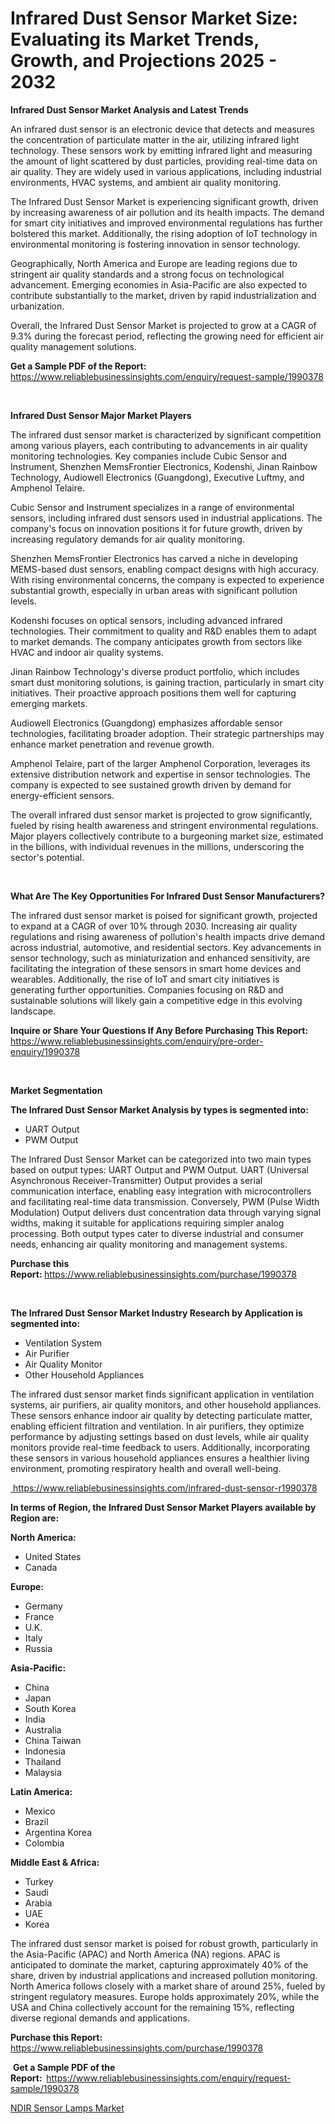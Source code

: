 <p><h1>Infrared Dust Sensor Market Size: Evaluating its Market Trends, Growth, and Projections 2025 - 2032</h1></p><p><strong>Infrared Dust Sensor Market Analysis and Latest Trends</strong></p>
<p><p>An infrared dust sensor is an electronic device that detects and measures the concentration of particulate matter in the air, utilizing infrared light technology. These sensors work by emitting infrared light and measuring the amount of light scattered by dust particles, providing real-time data on air quality. They are widely used in various applications, including industrial environments, HVAC systems, and ambient air quality monitoring.</p><p>The Infrared Dust Sensor Market is experiencing significant growth, driven by increasing awareness of air pollution and its health impacts. The demand for smart city initiatives and improved environmental regulations has further bolstered this market. Additionally, the rising adoption of IoT technology in environmental monitoring is fostering innovation in sensor technology. </p><p>Geographically, North America and Europe are leading regions due to stringent air quality standards and a strong focus on technological advancement. Emerging economies in Asia-Pacific are also expected to contribute substantially to the market, driven by rapid industrialization and urbanization. </p><p>Overall, the Infrared Dust Sensor Market is projected to grow at a CAGR of 9.3% during the forecast period, reflecting the growing need for efficient air quality management solutions.</p></p>
<p><strong>Get a Sample PDF of the Report:&nbsp;</strong> <a href="https://www.reliablebusinessinsights.com/enquiry/request-sample/1990378?utm_campaign=1720&utm_medium=2&utm_source=Github&utm_content=ia&utm_term=28022025&utm_id=infrared-dust-sensor">https://www.reliablebusinessinsights.com/enquiry/request-sample/1990378</a></p>
<p>&nbsp;</p>
<p><strong>Infrared Dust Sensor Major Market Players</strong></p>
<p><p>The infrared dust sensor market is characterized by significant competition among various players, each contributing to advancements in air quality monitoring technologies. Key companies include Cubic Sensor and Instrument, Shenzhen MemsFrontier Electronics, Kodenshi, Jinan Rainbow Technology, Audiowell Electronics (Guangdong), Executive Luftmy, and Amphenol Telaire.</p><p>Cubic Sensor and Instrument specializes in a range of environmental sensors, including infrared dust sensors used in industrial applications. The company's focus on innovation positions it for future growth, driven by increasing regulatory demands for air quality monitoring.</p><p>Shenzhen MemsFrontier Electronics has carved a niche in developing MEMS-based dust sensors, enabling compact designs with high accuracy. With rising environmental concerns, the company is expected to experience substantial growth, especially in urban areas with significant pollution levels.</p><p>Kodenshi focuses on optical sensors, including advanced infrared technologies. Their commitment to quality and R&D enables them to adapt to market demands. The company anticipates growth from sectors like HVAC and indoor air quality systems.</p><p>Jinan Rainbow Technology's diverse product portfolio, which includes smart dust monitoring solutions, is gaining traction, particularly in smart city initiatives. Their proactive approach positions them well for capturing emerging markets.</p><p>Audiowell Electronics (Guangdong) emphasizes affordable sensor technologies, facilitating broader adoption. Their strategic partnerships may enhance market penetration and revenue growth.</p><p>Amphenol Telaire, part of the larger Amphenol Corporation, leverages its extensive distribution network and expertise in sensor technologies. The company is expected to see sustained growth driven by demand for energy-efficient sensors.</p><p>The overall infrared dust sensor market is projected to grow significantly, fueled by rising health awareness and stringent environmental regulations. Major players collectively contribute to a burgeoning market size, estimated in the billions, with individual revenues in the millions, underscoring the sector's potential.</p></p>
<p>&nbsp;</p>
<p><strong>What Are The Key Opportunities For Infrared Dust Sensor Manufacturers?</strong></p>
<p><p>The infrared dust sensor market is poised for significant growth, projected to expand at a CAGR of over 10% through 2030. Increasing air quality regulations and rising awareness of pollution's health impacts drive demand across industrial, automotive, and residential sectors. Key advancements in sensor technology, such as miniaturization and enhanced sensitivity, are facilitating the integration of these sensors in smart home devices and wearables. Additionally, the rise of IoT and smart city initiatives is generating further opportunities. Companies focusing on R&D and sustainable solutions will likely gain a competitive edge in this evolving landscape.</p></p>
<p><strong>Inquire or Share Your Questions If Any Before Purchasing This Report:</strong> <a href="https://www.reliablebusinessinsights.com/enquiry/pre-order-enquiry/1990378?utm_campaign=1720&utm_medium=2&utm_source=Github&utm_content=ia&utm_term=28022025&utm_id=infrared-dust-sensor">https://www.reliablebusinessinsights.com/enquiry/pre-order-enquiry/1990378</a></p>
<p>&nbsp;</p>
<p><strong>Market Segmentation</strong></p>
<p><strong>The Infrared Dust Sensor Market Analysis by types is segmented into:</strong></p>
<p><ul><li>UART Output</li><li>PWM Output</li></ul></p>
<p><p>The Infrared Dust Sensor Market can be categorized into two main types based on output types: UART Output and PWM Output. UART (Universal Asynchronous Receiver-Transmitter) Output provides a serial communication interface, enabling easy integration with microcontrollers and facilitating real-time data transmission. Conversely, PWM (Pulse Width Modulation) Output delivers dust concentration data through varying signal widths, making it suitable for applications requiring simpler analog processing. Both output types cater to diverse industrial and consumer needs, enhancing air quality monitoring and management systems.</p></p>
<p><strong>Purchase this Report:&nbsp;</strong><a href="https://www.reliablebusinessinsights.com/purchase/1990378?utm_campaign=1720&utm_medium=2&utm_source=Github&utm_content=ia&utm_term=28022025&utm_id=infrared-dust-sensor">https://www.reliablebusinessinsights.com/purchase/1990378</a></p>
<p>&nbsp;</p>
<p><strong>The Infrared Dust Sensor Market Industry Research by Application is segmented into:</strong></p>
<p><ul><li>Ventilation System</li><li>Air Purifier</li><li>Air Quality Monitor</li><li>Other Household Appliances</li></ul></p>
<p><p>The infrared dust sensor market finds significant application in ventilation systems, air purifiers, air quality monitors, and other household appliances. These sensors enhance indoor air quality by detecting particulate matter, enabling efficient filtration and ventilation. In air purifiers, they optimize performance by adjusting settings based on dust levels, while air quality monitors provide real-time feedback to users. Additionally, incorporating these sensors in various household appliances ensures a healthier living environment, promoting respiratory health and overall well-being.</p></p>
<p><a href="https://www.reliablebusinessinsights.com/infrared-dust-sensor-r1990378?utm_campaign=1720&utm_medium=2&utm_source=Github&utm_content=ia&utm_term=28022025&utm_id=infrared-dust-sensor">&nbsp;https://www.reliablebusinessinsights.com/infrared-dust-sensor-r1990378</a></p>
<p><strong>In terms of Region, the Infrared Dust Sensor Market Players available by Region are:</strong></p>
<p>
    <p> <strong> North America: </strong>
        <ul>
            <li>United States</li>
            <li>Canada</li>
        </ul>
        </p> 
    <p> <strong> Europe: </strong>
        <ul>
            <li>Germany</li>
            <li>France</li>
            <li>U.K.</li>
            <li>Italy</li>
            <li>Russia</li>
        </ul>
        </p> 
    <p> <strong> Asia-Pacific: </strong>
        <ul>
            <li>China</li>
            <li>Japan</li>
            <li>South Korea</li>
            <li>India</li>
            <li>Australia</li>
            <li>China Taiwan</li>
            <li>Indonesia</li>
            <li>Thailand</li>
            <li>Malaysia</li>
        </ul>
        </p> 
    <p> <strong> Latin America: </strong>
        <ul>
            <li>Mexico</li>
            <li>Brazil</li>
            <li>Argentina Korea</li>
            <li>Colombia</li>
        </ul>
        </p> 
    <p> <strong> Middle East & Africa: </strong>
        <ul>
            <li>Turkey</li>
            <li>Saudi</li>
            <li>Arabia</li>
            <li>UAE</li>
            <li>Korea</li>
        </ul>
    </p>
    </p>
<p><p>The infrared dust sensor market is poised for robust growth, particularly in the Asia-Pacific (APAC) and North America (NA) regions. APAC is anticipated to dominate the market, capturing approximately 40% of the share, driven by industrial applications and increased pollution monitoring. North America follows closely with a market share of around 25%, fueled by stringent regulatory measures. Europe holds approximately 20%, while the USA and China collectively account for the remaining 15%, reflecting diverse regional demands and applications.</p></p>
<p><strong>Purchase this Report: </strong><a href="https://www.reliablebusinessinsights.com/purchase/1990378?utm_campaign=1720&utm_medium=2&utm_source=Github&utm_content=ia&utm_term=28022025&utm_id=infrared-dust-sensor">https://www.reliablebusinessinsights.com/purchase/1990378</a></p>
<p>&nbsp;<strong>Get a Sample PDF of the Report:&nbsp;&nbsp;</strong><a href="https://www.reliablebusinessinsights.com/enquiry/request-sample/1990378?utm_campaign=1720&utm_medium=2&utm_source=Github&utm_content=ia&utm_term=28022025&utm_id=infrared-dust-sensor">https://www.reliablebusinessinsights.com/enquiry/request-sample/1990378</a></p>
<p><strong></strong></p>
<p><p><a href="https://github.com/xalatieusope/Market-Research-Report-List-1/blob/main/ndir-sensor-lamps-market.md?utm_campaign=1720&utm_medium=2&utm_source=Github&utm_content=ia&utm_term=28022025&utm_id=infrared-dust-sensor">NDIR Sensor Lamps Market</a></p></p>